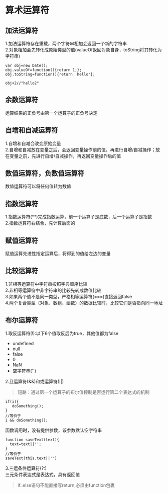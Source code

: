 # 算术运算符
## 加法运算符
1.加法运算符存在重载，两个字符串相加会返回一个新的字符串  
2.对象相加会先转化成原始类型的值(valueOf返回对象自身，toString将其转化为字符串)
```
var obj=new Date();
obj.valueOf=function(){return 1;};
obj.toString=function(){return 'hello'};

obj+2//"hello2"
```
## 余数运算符
运算结果的正负号由第一个运算子的正负号决定  
## 自增和自减运算符
1.自增和自减会改变原始变量  
2.自增和自减放在变量之后，会返回变量操作前的值，再进行自增/自减操作；放在变量之前，先进行自增/自减操作，再返回变量操作后的值  
## 数值运算符，负数值运算符
数值运算符可以将任何值转为数值  
## 指数运算符
1.指数运算符(**)完成指数运算，前一个运算子是底数，后一个运算子是指数  
2.指数运算符右结合，先计算后面的
## 赋值运算符
赋值运算先进性指定运算后，将得到的值给左边的变量
## 比较运算符
1.非相等运算符中字符串按照字典顺序比较  
2.非相等运算符中非字符串的比较先转成数值比较  
3.如果两个值不是同一类型，严格相等运算符(===)直接返回false  
4.两个复合类型（对象、数组、函数）的数据比较时，比较它们是否指向同一地址  
## 布尔运算符
1.取反运算符(!):以下6个值取反后为true，其他值都为false  
- undefined
- null
- false
- 0
- NaN
- 空字符串('') 

2.且运算符(&&)和或运算符(||)
> 短路：通过第一个运算子的布尔值控制是否运行第二个表达式的机制
```
if(i){
   doSomething();
}
//等价于
i && doSomething();
```
函数调用时，没有提供参数，该参数默认空字符串
```
function saveText(text){
  text=text||'';
}
//等价于
saveText(this.text||'')
```
3.三运条件运算符(?:)  
三元条件表达式是表达式，具有返回值
> if..else语句不能直接写return,必须由function包裹  
